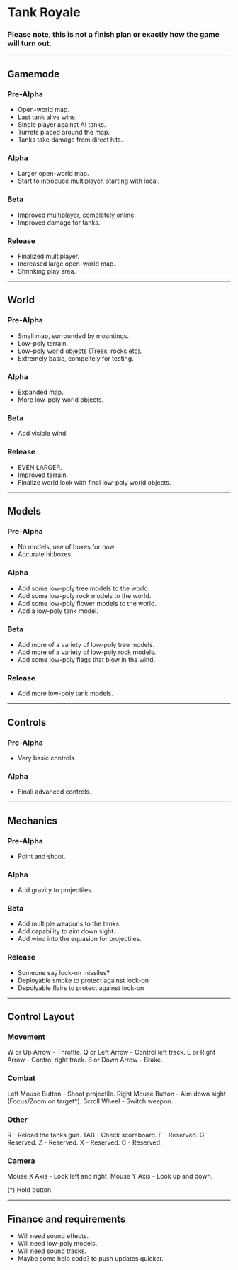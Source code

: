 # Tank Royale
### Please note, this is not a finish plan or exactly how the game will turn out.
****
## Gamemode
### Pre-Alpha
- Open-world map.
- Last tank alive wins.
- Single player against AI tanks.
- Turrets placed around the map.
- Tanks take damage from direct hits.

### Alpha
- Larger open-world map.
- Start to introduce multiplayer, starting with local.

### Beta
- Improved multiplayer, completely online.
- Improved damage for tanks.

### Release
- Finalized multiplayer.
- Increased large open-world map.
- Shrinking play area.

****
## World
### Pre-Alpha
- Small map, surrounded by mountings.
- Low-poly terrain.
- Low-poly world objects (Trees, rocks etc).
- Extremely basic, compeltely for testing.

### Alpha
- Expanded map.
- More low-poly world objects.

### Beta
- Add visible wind.

### Release
- EVEN LARGER.
- Improved terrain.
- Finalize world look with final low-poly world objects.

****
## Models
### Pre-Alpha
- No models, use of boxes for now.
- Accurate hitboxes.

### Alpha
- Add some low-poly tree models to the world.
- Add some low-poly rock models to the world.
- Add some low-poly flower models to the world.
- Add a low-poly tank model.

### Beta
- Add more of a variety of low-poly tree models.
- Add more of a variety of low-poly rock models.
- Add some low-poly flags that blow in the wind.

### Release
- Add more low-poly tank models.

****
## Controls
### Pre-Alpha
- Very basic controls.

### Alpha
- Finali advanced controls.

****
## Mechanics
### Pre-Alpha
- Point and shoot.

### Alpha
- Add gravity to projectiles.

### Beta
- Add multiple weapons to the tanks.
- Add capability to aim down sight.
- Add wind into the equasion for projectiles.

### Release
- Someone say lock-on missiles?
- Deployable smoke to protect against lock-on
- Depolyable flairs to protect against lock-on

****
## Control Layout
### Movement
W or Up Arrow - Throttle.
Q or Left Arrow - Control left track.
E or Right Arrow - Control right track.
S or Down Arrow - Brake.

### Combat
Left Mouse Button - Shoot projectile.
Right Mouse Button - Aim down sight (Focus/Zoom on target*).
Scroll Wheel - Switch weapon.

### Other
R - Reload the tanks gun.
TAB - Check scoreboard.
F - Reserved.
G - Reserved.
Z - Reserved.
X - Reserved.
C - Reserved.

### Camera
Mouse X Axis - Look left and right.
Mouse Y Axis - Look up and down.

(*) Hold button.

****
## Finance and requirements
- Will need sound effects.
- Will need low-poly models.
- Will need sound tracks.
- Maybe some help code? to push updates quicker.